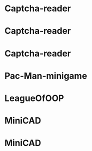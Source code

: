 # Captcha-reader
# Captcha-reader
# Captcha-reader
# Pac-Man-minigame
# LeagueOfOOP
# MiniCAD
# MiniCAD
